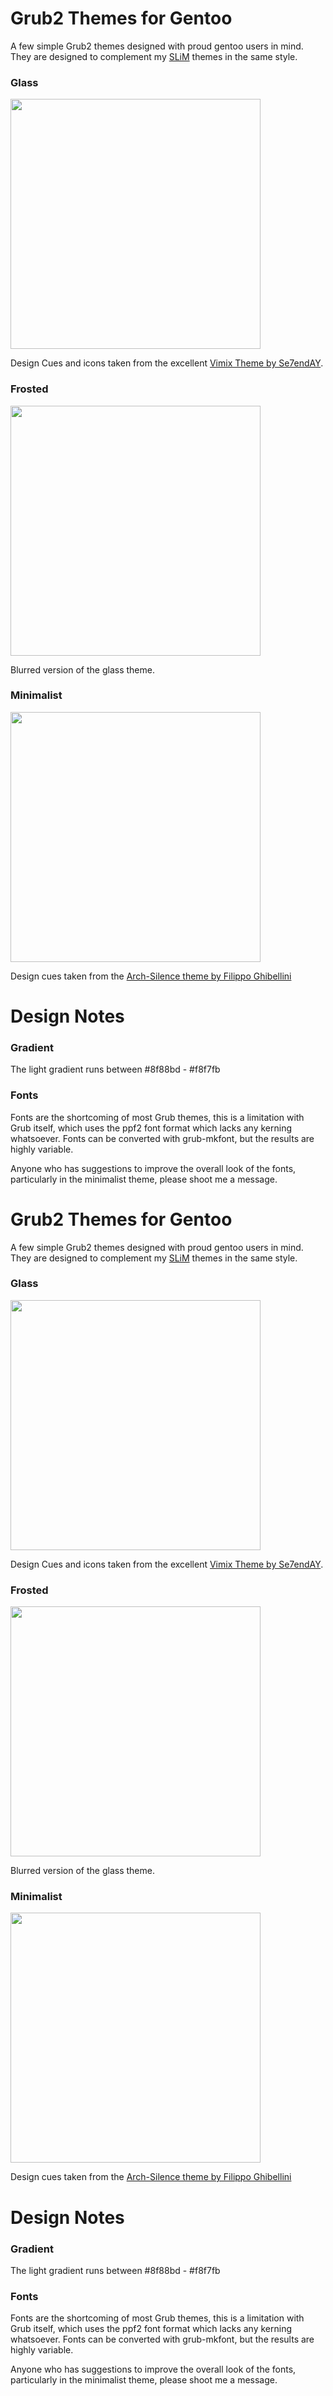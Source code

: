 # Grub2 Themes for Gentoo

A few simple Grub2 themes designed with proud gentoo users in mind. They are designed to complement my <a href="github.com/telemin/gentoo-slim-themes">SLiM</a> themes in the same style.

### Glass

<img src="./previews/glass_preview.png" width="400">

Design Cues and icons taken from the excellent <a href="https://github.com/Se7endAY/grub2-theme-vimix">Vimix Theme by Se7endAY</a>.

### Frosted

<img src="./previews/frosted_preview.png" width="400">

Blurred version of the glass theme.

### Minimalist

<img src="./previews/minimalist_preview.png" width="400">

Design cues taken from the <a href="https://github.com/fghibellini/arch-silence">Arch-Silence theme by Filippo Ghibellini</a>

# Design Notes

###  Gradient

The light gradient runs between #8f88bd - #f8f7fb

### Fonts

Fonts are the shortcoming of most Grub themes, this is a limitation with Grub itself, which uses the
ppf2 font format which lacks any kerning whatsoever. Fonts can be converted with grub-mkfont, but the
results are highly variable.  

Anyone who has suggestions to improve the overall look of the fonts, particularly in the minimalist theme, please shoot me a message.
 
# Grub2 Themes for Gentoo

A few simple Grub2 themes designed with proud gentoo users in mind. They are designed to complement my <a href="github.com/telemin/gentoo-slim-themes">SLiM</a> themes in the same style.

### Glass

<img src="./previews/glass_preview.png" width="400">

Design Cues and icons taken from the excellent <a href="https://github.com/Se7endAY/grub2-theme-vimix">Vimix Theme by Se7endAY</a>.

### Frosted

<img src="./previews/frosted_preview.png" width="400">

Blurred version of the glass theme.

### Minimalist

<img src="./previews/minimalist_preview.png" width="400">

Design cues taken from the <a href="https://github.com/fghibellini/arch-silence">Arch-Silence theme by Filippo Ghibellini</a>

# Design Notes

###  Gradient

The light gradient runs between #8f88bd - #f8f7fb

### Fonts

Fonts are the shortcoming of most Grub themes, this is a limitation with Grub itself, which uses the
ppf2 font format which lacks any kerning whatsoever. Fonts can be converted with grub-mkfont, but the
results are highly variable.  

Anyone who has suggestions to improve the overall look of the fonts, particularly in the minimalist theme, please shoot me a message.
